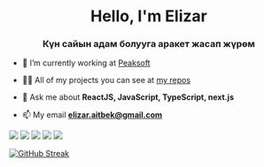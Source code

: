 <h1 align="center"> Hello, I'm Elizar</h1>
<h3 align="center">Күн сайын адам болууга арaкет жасап жүрөм</h3>

- 🔭 I’m currently working at [Peaksoft](https://peaksoft.us/)

- 👨‍💻 All of my projects you can see at [my repos](https://github.com/ElizarAitbek)

- 💬 Ask me about **ReactJS, JavaScript, TypeScript, next.js**

- 📫 My email **elizar.aitbek@gmail.com**

![](https://github-profile-summary-cards.vercel.app/api/cards/profile-details?username=ElizarAitbek&theme=light)
![](https://github-profile-summary-cards.vercel.app/api/cards/most-commit-language?username=ElizarAitbek&theme=solarized_dark)
![](https://github-profile-summary-cards.vercel.app/api/cards/repos-per-language?username=ElizarAitbek&theme=solarized_dark)
![](https://github-profile-summary-cards.vercel.app/api/cards/stats?username=ElizarAitbek&theme=solarized_dark)
![](https://github-profile-summary-cards.vercel.app/api/cards/productive-time?username=ElizarAitbek&theme=solarized_dark)


[![GitHub Streak](https://github-readme-streak-stats.herokuapp.com/?user=DenverCoder1)](https://git.io/streak-stats)

